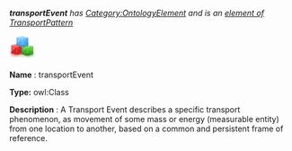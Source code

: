 ___transportEvent__ 
 has
 [Category:OntologyElement](../../Category/OntologyElement "Category:OntologyElement") 
 and is an
 [element of](../../Property/ElementOf "Property:ElementOf") 
[TransportPattern](../../Submissions/TransportPattern "Submissions:TransportPattern")_




  





[![Class](../public/images/thumb/2/27/Class.gif/45px-Class.gif)](../../Image/Class.gif "Class")


__Name__ 
 : transportEvent
 



__Type:__ 
 owl:Class
 



__Description__ 
 : A Transport Event describes a specific transport phenomenon, as movement of some mass or energy (measurable entity) from one location to another, based on a common and persistent frame of reference.